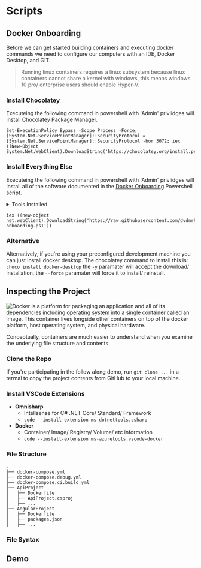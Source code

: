 # Scripts

## Docker Onboarding

Before we can get started building containers and executing docker commands we need to configure our computers with an IDE, Docker Desktop, and GIT. 

> Running linux containers requires a linux subsystem because linux containers cannot share a kernel with windows, this means windows 10 pro/ enterprise users should enable Hyper-V.

### Install Chocolatey

Executeing the following command in powershell with 'Admin' privlidges will install Chocolatey Package Manager.

```
Set-ExecutionPolicy Bypass -Scope Process -Force; [System.Net.ServicePointManager]::SecurityProtocol = [System.Net.ServicePointManager]::SecurityProtocol -bor 3072; iex ((New-Object System.Net.WebClient).DownloadString('https://chocolatey.org/install.ps1'))
```
### Install Everything Else
Executeing the following command in powershell with 'Admin' privlidges will install all of the software documented in the [Docker Onboarding](https://github.com/dvdmrk/DockerPresentation/blob/main/Scripts/docker-onboarding.ps1) Powershell script.

<details>
<summary>Tools Installed</summary>

**Required**

- Docker Desktop - Provides UI and CLI

**Recomended**

- Node JS - Provided by docker image
- // Node Version Manager - Alternative to Node
- .NET Core SDK - Provided by docker image
- Git Bash - CLI for cloning demo repo

**Optional**

- Visual Studio Code - Any IDE will suffice
- SQL Server Management Studio - For connecting to SQL DB
- HeidiSQL - For connecting to PostgreSQL DB

**Unnecessary**

- MySQL Workbench - For connecting to MySQL DB

Visual Studio Code
</details>

```
iex ((new-object net.webClient).DownloadString('https://raw.githubusercontent.com/dvdmrk/DockerPresentation/main/Scripts/docker-onboarding.ps1'))
```

### Alternative

Alternatively, if you're using your preconfigured development machine you can just install docker desktop. The chocolatey command to install this is: `choco install docker-desktop` the `-y` paramater will accept the download/ installation, the `--force` paramater will force it to install/ reinstall.
<a name="file-structure"></a> 
## Inspecting the Project

![Docker is a platform for packaging an application and all of its dependencies including operating system into a single container called an image. This container lives longside other containers on top of the docker platform, host operating system, and physical hardware.](https://www.docker.com/sites/default/files/d8/2018-11/docker-containerized-appliction-blue-border_2.png "Docker Container Structure")

Conceptually, containers are much easier to understand when you examine the underlying file structure and contents.

### Clone the Repo

If you're participating in the follow along demo, run `git clone ...` in a termal to copy the project contents from GitHub to your local machine.

### Install VSCode Extensions

- **Omnisharp** 
  - Intellsense for C# .NET Core/ Standard/ Framework
  - `code --install-extension ms-dotnettools.csharp` 
- **Docker**
  - Container/ Image/ Registry/ Volume/ etc information
  - `code --install-extension ms-azuretools.vscode-docker`

### File Structure

```
.
├── docker-compose.yml
├── docker-compose.debug.yml
├── docker-compose.ci.build.yml
├── ApiProject
│   ├── Dockerfile
│   ├── ApiProject.csproj
│   ├── ...
├── AngularProject
│   ├── Dockerfile
│   ├── packages.json
│   ├── ...
```

### File Syntax


## Demo

